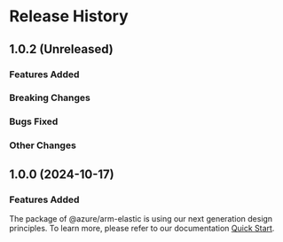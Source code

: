 # Release History

## 1.0.2 (Unreleased)

### Features Added

### Breaking Changes

### Bugs Fixed

### Other Changes

## 1.0.0 (2024-10-17)

### Features Added

The package of @azure/arm-elastic is using our next generation design principles. To learn more, please refer to our documentation [Quick Start](https://aka.ms/azsdk/js/mgmt/quickstart).
